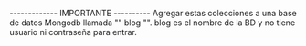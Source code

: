 ------------- IMPORTANTE ----------
Agregar estas colecciones a una base de datos Mongodb llamada "" blog  "".
blog es el nombre de la BD y no tiene usuario ni contraseña para entrar.